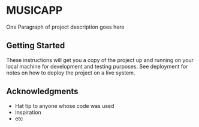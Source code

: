 # MUSICAPP

One Paragraph of project description goes here

## Getting Started

These instructions will get you a copy of the project up and running on your local machine for development and testing purposes. See deployment for notes on how to deploy the project on a live system.


## Acknowledgments

* Hat tip to anyone whose code was used
* Inspiration
* etc

